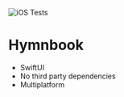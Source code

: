 ![iOS Tests](https://github.com/github/docs/actions/workflows/CI-Tests.yml/badge.svg?branch=main)

# Hymnbook

- SwiftUI
- No third party dependencies
- Multiplatform
